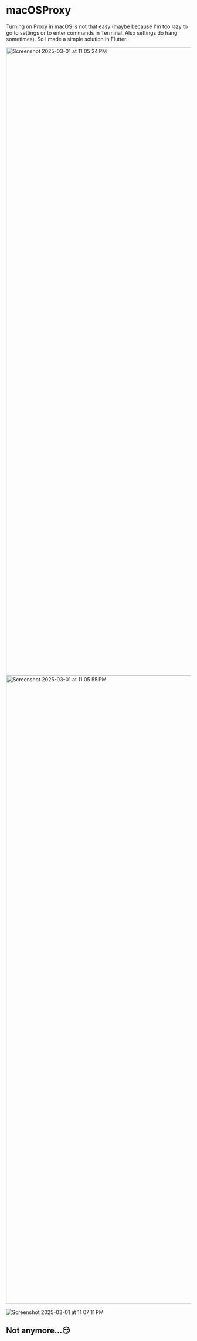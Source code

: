 # macOSProxy

Turning on Proxy in macOS is not that easy (maybe because I'm too lazy to go to settings or to enter commands in Terminal. Also settings do hang sometimes). So I made a simple solution in Flutter.

<img width="1710" alt="Screenshot 2025-03-01 at 11 05 24 PM" src="https://github.com/user-attachments/assets/03c19f3d-8d7f-4f49-9323-5ce4e25de3c7" />

<img width="1710" alt="Screenshot 2025-03-01 at 11 05 55 PM" src="https://github.com/user-attachments/assets/de67d8ed-40d0-46c2-9455-d03a00a3993e" />

![Screenshot 2025-03-01 at 11 07 11 PM](https://github.com/user-attachments/assets/62cba615-8957-451e-ada9-d18e451a60ec)

## Not anymore...😏
